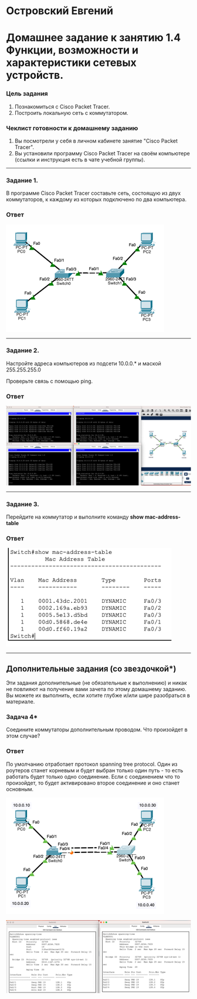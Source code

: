 # Островский Евгений
# Домашнее задание к занятию 1.4 Функции, возможности и характеристики сетевых устройств.

### Цель задания

1. Познакомиться с Cisco Packet Tracer.
2. Построить локальную сеть с коммутатором.

### Чеклист готовности к домашнему заданию

1. Вы посмотрели у себя в личном кабинете занятие "Cisco Packet Tracer".
2. Вы установили программу Cisco Packet Tracer на своём компьютере (ссылки и инструкция есть в чате учебной группы).


------

### Задание 1.

В программе Cisco Packet Tracer составьте сеть, состоящую из двух коммутаторов, к каждому из которых подключено по два компьютера.

### Ответ

![41](https://github.com/joos-ntw/bntw-homeworks/blob/main/img/41.png)

------

### Задание 2.

Настройте адреса компьютеров из подсети 10.0.0.* и маской 255.255.255.0

Проверьте связь с помощью ping.

### Ответ

![42](https://github.com/joos-ntw/bntw-homeworks/blob/main/img/42.png)

------

### Задание 3.

Перейдите на коммутатор и выполните команду **show mac-address-table**

### Ответ

![43](https://github.com/joos-ntw/bntw-homeworks/blob/main/img/43.png)

------

## Дополнительные задания (со звездочкой*)

Эти задания дополнительные (не обязательные к выполнению) и никак не повлияют на получение вами зачета по этому домашнему заданию. Вы можете их выполнить, если хотите глубже и/или шире разобраться в материале.

### Задача 4*

Соедините коммутаторы дополнительным проводом. Что произойдет в этом случае?

### Ответ

По умолчанию отработает протокол spanning tree protocol. Один из роутеров станет корневым и будет выбран только один путь - то есть работать будет только одно соединение. Если с соединением что то произойдет, то будет активировано второе соединение и оно станет основным.

![44](https://github.com/joos-ntw/bntw-homeworks/blob/main/img/44.png)

![45](https://github.com/joos-ntw/bntw-homeworks/blob/main/img/45.png)
